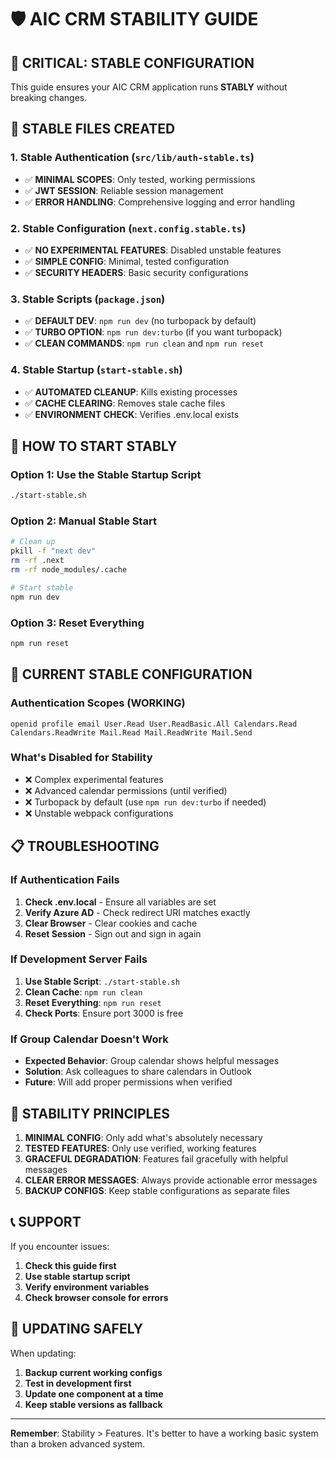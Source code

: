 # 🛡️ AIC CRM STABILITY GUIDE

## 🚨 CRITICAL: STABLE CONFIGURATION

This guide ensures your AIC CRM application runs **STABLY** without breaking changes.

## 📁 STABLE FILES CREATED

### 1. **Stable Authentication** (`src/lib/auth-stable.ts`)
- ✅ **MINIMAL SCOPES**: Only tested, working permissions
- ✅ **JWT SESSION**: Reliable session management
- ✅ **ERROR HANDLING**: Comprehensive logging and error handling

### 2. **Stable Configuration** (`next.config.stable.ts`)
- ✅ **NO EXPERIMENTAL FEATURES**: Disabled unstable features
- ✅ **SIMPLE CONFIG**: Minimal, tested configuration
- ✅ **SECURITY HEADERS**: Basic security configurations

### 3. **Stable Scripts** (`package.json`)
- ✅ **DEFAULT DEV**: `npm run dev` (no turbopack by default)
- ✅ **TURBO OPTION**: `npm run dev:turbo` (if you want turbopack)
- ✅ **CLEAN COMMANDS**: `npm run clean` and `npm run reset`

### 4. **Stable Startup** (`start-stable.sh`)
- ✅ **AUTOMATED CLEANUP**: Kills existing processes
- ✅ **CACHE CLEARING**: Removes stale cache files
- ✅ **ENVIRONMENT CHECK**: Verifies .env.local exists

## 🚀 HOW TO START STABLY

### Option 1: Use the Stable Startup Script
```bash
./start-stable.sh
```

### Option 2: Manual Stable Start
```bash
# Clean up
pkill -f "next dev"
rm -rf .next
rm -rf node_modules/.cache

# Start stable
npm run dev
```

### Option 3: Reset Everything
```bash
npm run reset
```

## 🔧 CURRENT STABLE CONFIGURATION

### Authentication Scopes (WORKING)
```
openid profile email User.Read User.ReadBasic.All Calendars.Read Calendars.ReadWrite Mail.Read Mail.ReadWrite Mail.Send
```

### What's Disabled for Stability
- ❌ Complex experimental features
- ❌ Advanced calendar permissions (until verified)
- ❌ Turbopack by default (use `npm run dev:turbo` if needed)
- ❌ Unstable webpack configurations

## 📋 TROUBLESHOOTING

### If Authentication Fails
1. **Check .env.local** - Ensure all variables are set
2. **Verify Azure AD** - Check redirect URI matches exactly
3. **Clear Browser** - Clear cookies and cache
4. **Reset Session** - Sign out and sign in again

### If Development Server Fails
1. **Use Stable Script**: `./start-stable.sh`
2. **Clean Cache**: `npm run clean`
3. **Reset Everything**: `npm run reset`
4. **Check Ports**: Ensure port 3000 is free

### If Group Calendar Doesn't Work
- **Expected Behavior**: Group calendar shows helpful messages
- **Solution**: Ask colleagues to share calendars in Outlook
- **Future**: Will add proper permissions when verified

## 🎯 STABILITY PRINCIPLES

1. **MINIMAL CONFIG**: Only add what's absolutely necessary
2. **TESTED FEATURES**: Only use verified, working features
3. **GRACEFUL DEGRADATION**: Features fail gracefully with helpful messages
4. **CLEAR ERROR MESSAGES**: Always provide actionable error messages
5. **BACKUP CONFIGS**: Keep stable configurations as separate files

## 📞 SUPPORT

If you encounter issues:
1. **Check this guide first**
2. **Use stable startup script**
3. **Verify environment variables**
4. **Check browser console for errors**

## 🔄 UPDATING SAFELY

When updating:
1. **Backup current working configs**
2. **Test in development first**
3. **Update one component at a time**
4. **Keep stable versions as fallback**

---

**Remember**: Stability > Features. It's better to have a working basic system than a broken advanced system.






